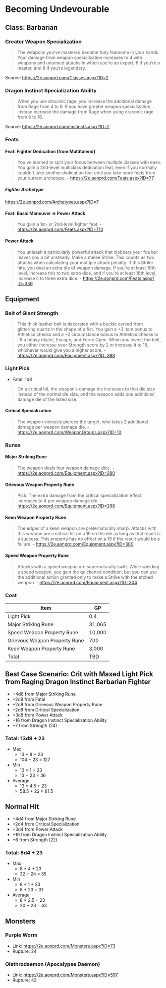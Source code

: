 # Becoming Undevourable

## Class: Barbarian

### Greater Weapon Specialization

>The weapons you’ve mastered become truly fearsome in your hands. 
>Your damage from weapon specialization increases to 4 with weapons and unarmed attacks in which you’re an expert, 
>6 if you’re a master, and 8 if you’re legendary. 

Source: https://2e.aonprd.com/Classes.aspx?ID=2

### Dragon Instinct Specialization Ability

>When you use draconic rage, you increase the additional damage from Rage from 4 to 8.
>If you have greater weapon specialization, instead increase the damage from Rage when using draconic rage from 8 to 16.

Source: https://2e.aonprd.com/Instincts.aspx?ID=2

### Feats

#### Feat: Fighter Dedication (from Multitalend)

>You've learned to split your focus between multiple classes with ease. You gain a 2nd-level multiclass dedication feat, even if you normally couldn't take another dedication feat until you take more feats from your current archetype. - https://2e.aonprd.com/Feats.aspx?ID=77

##### Fighter Archetype

https://2e.aonprd.com/Archetypes.aspx?ID=7

#### Feat: Basic Maneuver => Power Attack

>You gain a 1st- or 2nd-level fighter feat. - https://2e.aonprd.com/Feats.aspx?ID=710

#### Power Attack

>You unleash a particularly powerful attack that clobbers your foe but leaves you a bit unsteady. Make a melee Strike. This counts as two attacks when calculating your multiple attack penalty. If this Strike hits, you deal an extra die of weapon damage. If you’re at least 10th level, increase this to two extra dice, and if you’re at least 18th level, increase it to three extra dice. - https://2e.aonprd.com/Feats.aspx?ID=359

## Equipment

### Belt of Giant Strength

>This thick leather belt is decorated with a buckle carved from glittering quartz in the shape of a fist. You gain a +3 item bonus to Athletics checks and a +2 circumstance bonus to Athletics checks to lift a heavy object, Escape, and Force Open. When you invest the belt, you either increase your Strength score by 2 or increase it to 18, whichever would give you a higher score. - https://2e.aonprd.com/Equipment.aspx?ID=398

### Light Pick

- Fatal: 1d8

>On a critical hit, the weapon’s damage die increases to that die size instead of the normal die size,
>and the weapon adds one additional damage die of the listed size.

#### Critical Specialization

>The weapon viciously pierces the target, who takes 2 additional damage per weapon damage die. - https://2e.aonprd.com/WeaponGroups.aspx?ID=10

### Runes

#### Major Striking Rune

>The weapon deals four weapon damage dice. - https://2e.aonprd.com/Equipment.aspx?ID=280

#### Grievous Weapon Property Rune

>Pick: The extra damage from the critical specialization effect increases to 4 per weapon damage die. - https://2e.aonprd.com/Equipment.aspx?ID=298

#### Keen Weapon Property Rune

>The edges of a keen weapon are preternaturally sharp. Attacks with this weapon are a critical hit on a 19 on the die as long as that result is a success. This property has no effect on a 19 if the result would be a failure. - https://2e.aonprd.com/Equipment.aspx?ID=300

#### Speed Weapon Property Rune

>Attacks with a speed weapon are supernaturally swift. While wielding a speed weapon, you gain the quickened condition, but you can use the additional action granted only to make a Strike with the etched weapon. - https://2e.aonprd.com/Equipment.aspx?ID=304

### Cost

| Item | GP |
| - | - |
| Light Pick | 0.4 |
| Major Striking Rune | 31,065 |
| Speed Weapon Property Rune | 10,000 |
| Grievous Weapon Property Rune | 700 |
| Keen Weapon Property Rune | 3,000 |
| Total| TBD |

## Best Case Scenario: Crit with Maxed Light Pick from Raging Dragon Instinct Barbarian Fighter

- +4d8 from Major Striking Rune
- +2d8 from Fatal
- +2d8 from Grievous Weapon Property Rune
- +2d8 from Critical Specialization
- +3d8 from Power Attack
- +16 from Dragon Instinct Specialization Ability
- +7 from Strength (24)

### Total: 13d8 + 23

- Max
  - 13 * 8 + 23
  - 104 + 23 = 127
- Min
  - 13 * 1 + 23
  - 13 + 23 = 36
- Average
  - 13 * 4.5 + 23
  - 58.5 + 22 = 81.5

## Normal Hit

- +4d4 from Major Striking Rune
- +2d4 from Critical Specialization
- +3d4 from Power Attack
- +16 from Dragon Instinct Specialization Ability
- +6 from Strength (22)

### Total: 8d4 + 23

- Max
  - 8 * 4 + 23
  - 32 + 24 = 55
- Min
  - 8 * 1 + 23
  - 8 + 23 = 31
- Average
  - 8 * 2.5 + 23
  - 20 + 23 = 43

## Monsters

### Purple Worm

- Link: https://2e.aonprd.com/Monsters.aspx?ID=73
- Rupture: 24

### Olethrodaemon (Apocalypse Daemon)

- Link: https://2e.aonprd.com/Monsters.aspx?ID=597
- Rupture: 43
